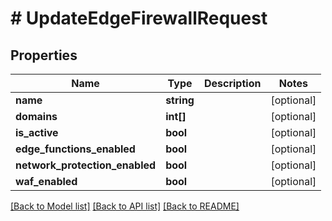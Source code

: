 # # UpdateEdgeFirewallRequest

## Properties

Name | Type | Description | Notes
------------ | ------------- | ------------- | -------------
**name** | **string** |  | [optional]
**domains** | **int[]** |  | [optional]
**is_active** | **bool** |  | [optional]
**edge_functions_enabled** | **bool** |  | [optional]
**network_protection_enabled** | **bool** |  | [optional]
**waf_enabled** | **bool** |  | [optional]

[[Back to Model list]](../../README.md#models) [[Back to API list]](../../README.md#endpoints) [[Back to README]](../../README.md)

